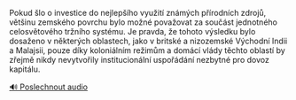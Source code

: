 
Pokud šlo o investice do nejlepšího využití známých přírodních zdrojů, většinu zemského povrchu bylo možné považovat za součást jednotného celosvětového tržního systému. Je pravda, že tohoto výsledku bylo dosaženo v některých oblastech, jako v britské a nizozemské Východní Indii a Malajsii, pouze díky koloniálním režimům a domácí vlády těchto oblastí by zřejmě nikdy nevytvořily institucionální uspořádání nezbytné pro dovoz kapitálu.

[🔊 Poslechnout audio](/data/7-paragraphs/audio/chapter_92/para_007-Pokud-lo-o-investice-do-nejlepho-vyuit-znmc.mp3)
